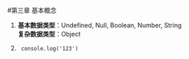#第三章 基本概念
1. **基本数据类型**：Undefined, Null, Boolean, Number, String	
	**复杂数据类型**：Object
2. 		console.log('123')